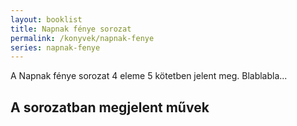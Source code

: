 ```yaml
---
layout: booklist
title: Napnak fénye sorozat
permalink: /konyvek/napnak-fenye
series: napnak-fenye
---
```

A Napnak fénye sorozat 4 eleme 5 kötetben jelent meg. Blablabla...
## A sorozatban megjelent művek
